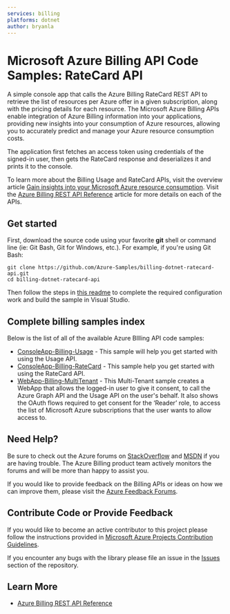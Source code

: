 ```yaml
---
services: billing
platforms: dotnet
author: bryanla
---
```


# Microsoft Azure Billing API Code Samples: RateCard API
A simple console app that calls the Azure Billing RateCard REST API to retrieve the list of resources per Azure offer in a given subscription, along with the pricing details for each resource. The Microsoft Azure Billing APIs enable integration of Azure Billing information into your applications, providing new insights into your consumption of Azure resources, allowing you to accurately predict and manage your Azure resource consumption costs. 

The application first fetches an access token using credentials of the signed-in user, then gets the RateCard response and deserializes it and prints it to the console.  

To learn more about the Billing Usage and RateCard APIs, visit the overview article [Gain insights into your Microsoft Azure resource consumption](https://azure.microsoft.com/documentation/articles/billing-usage-rate-card-overview/).  Visit the [Azure Billing REST API Reference](https://msdn.microsoft.com/en-us/library/azure/mt218998.aspx) article for more details on each of the APIs.

## Get started

First, download the source code using your favorite **git** shell or command line (ie: Git Bash, Git for Windows, etc.). For example, if you're using Git Bash:

    git clone https://github.com/Azure-Samples/billing-dotnet-ratecard-api.git
    cd billing-dotnet-ratecard-api

Then follow the steps in [this readme](./ConsoleApp-Billing-RateCard/readme.md) to complete the required configuration work and build the sample in Visual Studio.

## Complete billing samples index
Below is the list of all of the available Azure BIlling API code samples:

-	[ConsoleApp-Billing-Usage](../ConsoleApp-Billing-Usage) - This sample will help you get started with using the Usage API.
-	[ConsoleApp-Billing-RateCard](../ConsoleApp-Billing-RateCard) - This sample help you get started with using the RateCard API.
-	[WebApp-Billing-MultiTenant](../WebApp-Billing-MultiTenant) - This Multi-Tenant sample creates a WebApp that allows the logged-in user to give it consent, to call the Azure Graph API and the Usage API on the user's behalf. It also shows the OAuth flows required to get consent for the ‘Reader’ role, to access the list of Microsoft Azure subscriptions that the user wants to allow access to. 

## Need Help?

Be sure to check out the Azure forums on [StackOverflow](http://stackoverflow.com/search?q=azure+billing) and [MSDN](https://social.msdn.microsoft.com/Forums/azure/en-US/home?forum=windowsazurepurchasing) if you are having trouble. The Azure Billing product team actively monitors the forums and will be more than happy to assist you.

If you would like to provide feedback on the Billing APIs or ideas on how we can improve them, please visit the [Azure Feedback Forums](http://feedback.azure.com/forums/170030-billing).

## Contribute Code or Provide Feedback

If you would like to become an active contributor to this project please follow the instructions provided in [Microsoft Azure Projects Contribution Guidelines](http://azure.github.com/guidelines.html).

If you encounter any bugs with the library please file an issue in the [Issues](https://github.com/Azure/BillingCodeSamples/issues) section of the repository.

## Learn More
* [Azure Billing REST API Reference ](https://msdn.microsoft.com/library/azure/1ea5b323-54bb-423d-916f-190de96c6a3c)
